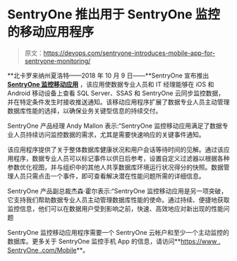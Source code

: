 # SentryOne 推出用于 SentryOne 监控的移动应用程序

> 原文：<https://devops.com/sentryone-introduces-mobile-app-for-sentryone-monitoring/>

**北卡罗来纳州夏洛特——2018 年 10 月 9 日——**SentryOne 宣布推出 **[SentryOne 监控移动应用](https://www.sentryone.com/products/data-management-mobile-application-ios-android)** ，该应用使数据专业人员和 IT 经理能够在 iOS 和 Android 移动设备上查看 SQL Server、SSAS 和 SentryOne 云同步监控数据，并在特定条件发生时接收推送通知。该移动应用程序扩展了数据专业人员主动管理数据库性能的选择，以确保业务关键型信息的持续交付。

SentryOne 产品经理 Andy Mallon 表示:“SentryOne 监控移动应用满足了数据专业人员持续访问监控数据的需求，尤其是需要快速响应的关键事件通知。

该应用程序提供了关于整体数据库健康状况和用户会话等待时间的见解。通过该应用程序，数据专业人员可以标记事件以供日后参考，设置自定义过滤器以根据各种参数优化视图，并与组织中的其他人共享数据库环境运行状况得分的快照。数据管理人员只需点击一个事件，即可查看解决潜在性能问题所需的详细信息。

SentryOne 产品副总裁杰森·霍尔表示:“SentryOne 监控移动应用是另一项突破，它支持我们帮助数据专业人员主动管理数据库性能的使命。通过持续、便捷地获取监控信息，他们可以在数据用户受到影响之前，快速、高效地应对新出现的性能问题

SentryOne 监控移动应用程序需要一个 SentryOne 云帐户和至少一个主动监控的数据库。更多关于 SentryOne 监控手机 App 的信息，请访问**[https://www . SentryOne .<wbr>com/Mobile](https://www.sentryone.com/mobile)**。